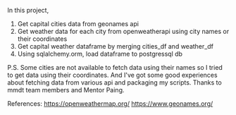 In this project,
1. Get capital cities data from geonames api
2. Get weather data for each city from openweatherapi using city names or their coordinates
3. Get capital weather dataframe by merging cities_df and weather_df
3. Using sqlalchemy.orm, load dataframe to postgressql db

P.S. Some cities are not available to fetch data using their names so I tried to get data using their coordinates.
And I've got some good experiences about fetching data from various api and packaging my scripts.
Thanks to mmdt team members and Mentor Paing.

References:
https://openweathermap.org/
https://www.geonames.org/